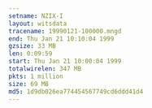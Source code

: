 ```yaml
---
setname: NZIX-I
layout: witsdata
tracename: 19990121-100000.mngd
end: Thu Jan 21 10:10:04 1999
gzsize: 33 MB
len: 0:09:59
start: Thu Jan 21 10:00:04 1999
totalwirelen: 347 MB
pkts: 1 million
size: 69 MB
md5: 1d9db026ea774454567749cd6ddd41d4
---
```

